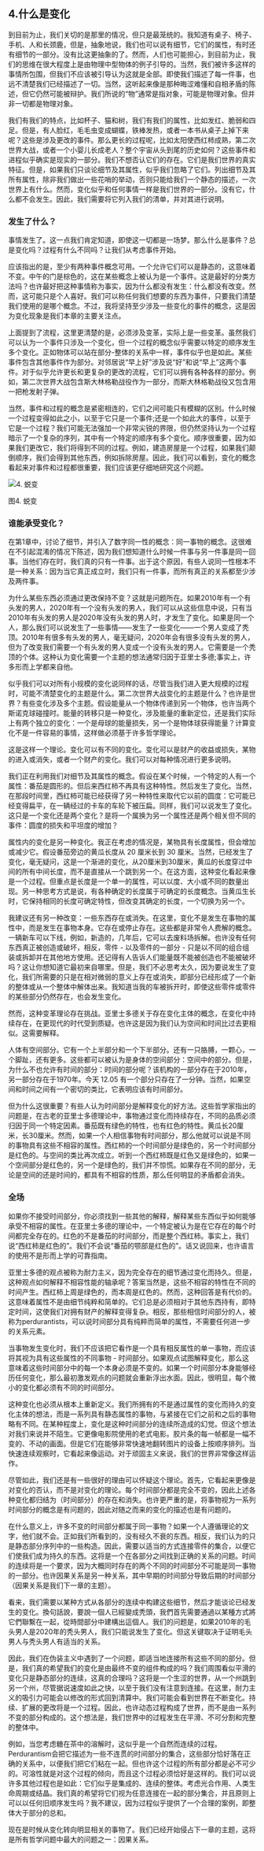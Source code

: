 ## 4.什么是变化
到目前为止，我们关切的是那里的情况，但只是最笼统的。我知道有桌子、椅子、手机、人和长颈鹿，但是，抽象地说，我们也可以说有细节，它们的属性，有时还有细节的一部分。没有比这更抽象的了。然而，人们也可能担心，到目前为止，我们的思维在很大程度上是由物理中型物体的例子引导的。当然，我们被许多这样的事情所包围，但我们不应该被引导认为这就是全部。即使我们描述了每一件事，也远不清楚我们已经描述了一切。当然，这听起来像是那种晦涩难懂和自相矛盾的陈述，但它仍然可能被辩护。我们所说的“物”通常是指对象，可能是物理对象。但并非一切都是物理对象。

我们有我们的特点，比如杯子、猫和树，我们有我们的属性，比如发红、脆弱和四足。但是，有人脸红，毛毛虫变成蝴蝶，铁棒发热，或者一本书从桌子上掉下来呢？这些是涉及更改的事件。那么更长的过程呢，比如太阳使西红柿成熟，第二次世界大战，或者一个小婴儿长成老人？整个宇宙从头到尾的历史如何？这些事件和进程似乎确实是现实的一部分。我们不想否认它们的存在。它们是我们世界的真实特征。但是，如果我们只谈论细节及其属性，似乎我们忽略了它们。列出细节及其所有属性，除非我们做出一些花哨的举动，否则只能给我们一个静态的描述，一次世界上有什么。然而，变化似乎和任何事情一样是我们世界的一部分。没有它，什么都不会发生。因此，我们需要将它列入我们的清单，并对其进行说明。

### 发生了什么？
事情发生了。这一点我们肯定知道，即使这一切都是一场梦。那么什么是事件？总是变化吗？过程有什么不同吗？让我们从考虑事件开始。

应该指出的是，至少有两种事件概念可用。一个允许它们可以是静态的，这意味着不变。中午的门是棕色的，这在某些概念上被认为是一个事件。这是最好的分类方法吗？也许最好把这种事情称为事实，因为什么都没有发生：什么都没有改变。然而，这可能只是个人喜好。我们可以称任何我们想要的东西为事件，只要我们清楚我们使用的是哪个概念。不过，我将坚持至少涉及一些变化的事件的概念，这是因为变化现象是我们本章的主要关注点。

上面提到了流程，这里更清楚的是，必须涉及变革，实际上是一些变革。虽然我们可以认为一个事件只涉及一个变化，但一个过程的概念似乎需要以特定的顺序发生多个变化。正如物体可以站在部分-整体的关系中一样，事件似乎也是如此。某些事件包含其他事件作为部分。对邻居说“早上好”涉及说“好”和说“早上”这两个事件。对于似乎允许更长和更复杂的更改的流程，它们可以拥有各种各样的部分。例如，第二次世界大战包含斯大林格勒战役作为一部分，而斯大林格勒战役又包含用一把枪发射子弹。

当然，事件和过程的概念是紧密相连的，它们之间可能只有模糊的区别。什么时候一个过程变得如此之小，以至于它只是一个事件;还是一个如此大的事件，以至于它是一个过程？我们可能无法强加一个非常尖锐的界限，但仍然坚持认为一个过程暗示了一个复杂的序列，其中有一个特定的顺序有多个变化。顺序很重要，因为如果我们更改它，我们将得到不同的过程。例如，建造房屋是一个过程，如果我们颠倒顺序，我们会得到其他东西，例如拆除房屋。因此，我们可以看到，变化的概念看起来对事件和过程都很重要，我们应该更仔细地研究这个问题。

![4. 蜕变](img/img4.png)

图4. 蜕变

### 谁能承受变化？
在第1章中，讨论了细节，并引入了数字同一性的概念：同一事物的概念。这很难在不引起混淆的情况下陈述，因为我们想知道什么时候一件事与另一件事是同一回事。当他们存在时，我们真的只有一件事。出于这个原因，有些人说同一性根本不是一种关系：因为当它真正成立时，我们只有一件事，而所有真正的关系都至少涉及两件事。

为什么某些东西必须通过更改保持不变？这就是问题所在。如果2010年有一个有头发的男人，2020年有一个没有头发的男人，我们可以从这些信息中说，只有当2010年有头发的男人是2020年没有头发的男人时，才发生了变化。如果是同一个人，那么我们可以说发生了一些事情——发生了一些变化——一个男人变成了秃顶。2010年有很多有头发的男人，毫无疑问，2020年会有很多没有头发的男人，但为了改变我们需要一个有头发的男人变成一个没有头发的男人。它需要是一个秃顶的个体。这种认为变化需要一个主题的想法通常归因于亚里士多德;事实上，许多形而上学都来自他。

似乎我们可以对所有小规模的变化说同样的话，尽管当我们进入更大规模的过程时，可能不清楚变化的主题是什么。第二次世界大战变化的主题是什么？也许是世界？有些变化涉及多个主题。假设能量从一个物体传递到另一个物体，也许当两个斯诺克球碰撞时。能量的转移只是一种变化，涉及能量的重新定位，还是我们实际上有两个独立的变化：一个是母球的能量损失，另一个是物体球获得能量？计算变化不是一件容易的事情，这样做必须基于许多哲学理论。

这是这样一个理论。变化可以有不同的变化。变化可以是财产的收益或损失，某物的进入或消失，或者一个财产的变化。我们可以对每种情况进行更多说明。

我们正在利用我们对细节及其属性的概念。假设在某个时候，一个特定的人有一个属性：番茄是圆形的。但后来西红柿不再具有这种特性。然后发生了变化。当然，在那段时间里，西红柿可能已经获得了另一种特性来取代它以前的圆度：它可能已经变得扁平，在一辆经过的卡车的车轮下被压扁。同样，我们可以说发生了变化。这只是一个变化还是两个变化？是将一个属换为另一个属性还是两个相关但不同的事件：圆度的损失和平坦度的增加？

属性内的变化是另一种变化。我正在考虑的情况是，某物具有长度属性，但会增加或减少它。假设番茄旁边的黄瓜长度从 20 厘米长到 30 厘米。当然，已经发生了变化，毫无疑问，这是一个渐进的变化，从20厘米到30厘米，黄瓜的长度穿过中间的所有中间长度，而不是直接从一个跳到另一个。在这方面，这种变化看起来像是一个过程。但重点是长度是一个单一的属性，可以以度、大小或不同的数量出现。另一种思考方式是说，有各种确定的长度属于可确定的长度概念。当黄瓜生长时，它保持相同的长度可确定特性，但改变其确定的长度，一个切换为另一个。

我建议还有另一种改变：一些东西存在或消失。在这里，变化不是发生在事物的属性中，而是发生在事物本身。它存在或停止存在。这些都是非常令人费解的概念。一辆新车可以下线，例如，新造的，几年后，它可以去废料场拆解。也许没有任何东西真正被创造或破坏，相反，零件 - 以及零件的一部分 - 只是以不同的组合组装或拆卸并在其他地方使用。还记得有人告诉人们能量既不能被创造也不能被破坏吗？这让你想知道它最初来自哪里。但是，我们不必思考太久，因为要说发生了变化，我们所需要的只是在相对微弱的意义上存在或消失，即部分已经形成了一个新的整体或从一个整体中解体出来。我知道当我的车被拆开时，即使这些零件或零件的某些部分仍然存在，也会发生变化。

然而，这种变革理论存在挑战。亚里士多德关于存在变化主体的概念，在变化中持续存在，在更现代的时代受到质疑。也许这是因为我们认为空间和时间比过去更相似。这需要解释。

人体有空间部分。它有一个上半部分和一个下半部分。还有一只胳膊，一颗心，一个脚趾，还有更多。这些都可以被认为是身体的空间部分：空间中的部分。但是，为什么不也允许有时间的部分：时间的部分呢？该机构的一部分存在于2010年，另一部分存在于1970年。今天 12.05 有一个部分只存在了一分钟。当然，如果空间和时间之间有一个密切的类比，它表明应该有时间部分。

但为什么这很重要？有些人认为时间部分是解释变化的好方法。这些哲学家指出的问题是，在古老的亚里士多德理论中，事物通过变化而持续存在，不同的品质必须归因于同一个特定因素。番茄既有绿色的特性，也有红色的特性。黄瓜长20厘米，长30厘米。然而，如果一个人相信事物有时间部分，那么他就可以说是不同的事物具有这些不相容的属性。西红柿的一个时间部分是绿色的，另一个时间部分是红色的。与空间的类比再次成立。听到一个西红柿既是红色又是绿色的，如果一个空间部分是红色的，另一个是绿色的，我们并不惊慌。如果存在不同的部分，无论是空间的还是时间的，都具有不相容的性质，那么任何明显的矛盾都会消失。

### 全场
如果你不接受时间部分，你必须找到一些其他的解释，解释某些东西似乎如何能够承受不相容的属性。在亚里士多德的理论中，一个特定被认为是在它存在的每个时间都完全存在的。红色的不是番茄的时间部分，而是整个西红柿。事实上，我们说“西红柿是红色的”。我们不会说“番茄的颚部是红色的”。话又说回来，也许语言的使用不是形而上学的可靠指南。

亚里士多德的观点被称为耐力主义，因为完全存在的细节通过变化而持久。但是，这种观点如何解释不相容性能的轴承呢？答案当然是，这些不相容的特性在不同的时间产生。西红柿上周是绿色的，而本周是红色的。然而，这种回答是有代价的。这意味着属性不是由细节纯粹和简单的。它们总是必须相对于其他东西持有，即特定时间，这使我们对拥有财产的解释变得复杂。相反，那些相信时间部分的人，被称为perdurantists，可以说时间部分具有纯粹而简单的属性，不需要任何进一步的关系元素。

当事物发生变化时，我们不应该把它看作是一个具有相反属性的单一事物，而应该将其视为具有这些属性的不同事物 - 时间部分。如果观点试图解释变化，那么这意味着这些时间部分中的每一个本身必须是不变的。如果一个时间部分本身能够经历任何变化，那么最初激发观点的问题就会重新浮出水面。因此，很明显，每个微小的变化都必须有不同的时间部分。

这种变化也必须从根本上重新定义。我们所拥有的不是通过属性的变化而持久的变化主体的想法，而是一系列具有静态属性的事物，与紧接在它们之前和之后的事物略有不同。在某种程度上，变化是这种时间部分的连续所造成的幻觉。但这个想法对我们来说并不陌生。它更像电影院使用的老式电影。胶片条的每一帧都是一幅不变的、不动的画面。但是它们在能够非常快速地翻转图片的设备上按顺序排列。当快速连续观察时，它看起来像运动。对于顽固主义来说，我们的世界非常像这样运作。

尽管如此，我们还是有一些很好的理由可以怀疑这个理论。首先，它看起来更像是对变化的否认，而不是对变化的理论。每个时间部分都是完全不变的，因此上述各种变化都归结为（时间部分）的存在和消失。也许更严重的是，将事物视为一系列时间部分的概念是有问题的，因此对随之而来的变化的描述也是有问题的。

在什么意义上，许多不变的时间部分都属于同一事物？如果一个人遵循理论的文字，他们就不会。正如我们所看到的，没有经久不衰的东西。相反，我们认为的只是静态部分序列中的一些构造。因此，需要以适当的方式连接零件的集合，以便它们使我们成为持久的东西。这将是一个在各部分之间找到正确的关系的问题。时间的连续将是一个要求，因为大概同时存在的两个不同的时间部分不可能是同一事物的一部分。也许因果关系是另一种关系，其中早期的时间部分导致后期的时间部分（因果关系是我们下一章的主题）。

看来，我们需要以某种方式从各部分的连续中构建这些细节，然后才能谈论已经发生的变化。換句話說，要說一個人已經變成秃頭，我們首先需要通過以某種方式將它們聯繫在一起，從時間部分中建構出這個人。我们的问题是，如果2010年的毛头男人是2020年的秃头男人，我们只能说发生了变化。但这关键取决于证明毛头男人与秃头男人有适当的关系。

因此，我们在伪装主义中遇到了一个问题，即适当地连接所有这些不同的部分。但是，我们真的希望我们的变化是由最终不变的组件构成的吗？我们周围看似平滑的变化只是静态部分的连续，这真的合理吗？这将是一个生涩的世界，从一个州跳到另一个州，尽管据说速度如此之快，以至于我们没有注意到连接。在这里，耐力主义的吸引力可能会以修改的形式回到清算中。我们可能会看到世界在不断变化。持续、扩展的更改将是一个过程。因此，也许动态过程构成了世界，而不是由一系列不变的部分构成的。这个想法是，我们世界中的过程发生在平滑、不可分割和完整的整体中。

例如，当您考虑糖在茶中的溶解时，这似乎是一个自然而连续的过程。Perdurantism会把它描述为一些不连贯的时间部分的集合，这些部分恰好落在正确的关系中，以便我们把它们粘在一起。但也许这个过程的所有部分都是必不可少的。可溶性就是对这个过程的倾向，而且这个过程必须恰好是这样的。我们可以说许多其他过程也是如此：它们似乎是集成的、连续的整体。考虑光合作用、人类生命周期或结晶。我们真的希望将它们视为任意连接在一起的部分集合，并且原则上可以以任何旧顺序发生吗？我不建议，因为过程似乎提供了一个合理的案例，即整体大于部分的总和。

现在是时候从变化转向明显相关的事物了。我们已经开始侵占下一章的主题，这将是所有哲学问题中最大的问题之一：因果关系。